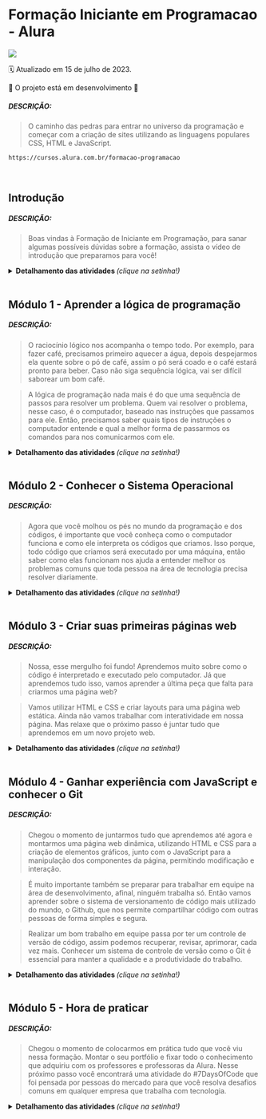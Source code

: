 # Formação Iniciante em Programacao - Alura

<img src="https://img.shields.io/static/v1?label=Formação Front-end&message=ALURA&color=115EBC&style=for-the-badge"/>

:spiral_calendar: Atualizado em 15 de julho de 2023.

:construction: O projeto está em desenvolvimento :construction:<br>

##### DESCRIÇÃO:
>O caminho das pedras para entrar no universo da programação e começar com a criação de sites utilizando as linguagens populares CSS, HTML e JavaScript.

```bash
https://cursos.alura.com.br/formacao-programacao
```
<br>

## Introdução
##### DESCRIÇÃO:
> Boas vindas à Formação de Iniciante em Programação, para sanar algumas possíveis dúvidas sobre a formação, 
assista o vídeo de introdução que preparamos para você!

<details>
  <summary> <b> Detalhamento das atividades </b> <i>(clique na setinha!)</i> </summary><br>

1. Introdução à Formação Iniciante em Programação
```bash
https://youtu.be/oD3br238S6g
```
</details>
<br>

## Módulo 1 - Aprender a lógica de programação
##### DESCRIÇÃO:
>O raciocínio lógico nos acompanha o tempo todo. Por exemplo, para fazer café, precisamos primeiro aquecer a água, depois despejarmos ela quente sobre o pó de café, assim o pó será coado e o café estará pronto para beber. Caso não siga sequência lógica, vai ser difícil saborear um bom café.

>A lógica de programação nada mais é do que uma sequência de passos para resolver um problema. Quem vai resolver o problema, nesse caso, é o computador, baseado nas instruções que passamos para ele. Então, precisamos saber quais tipos de instruções o computador entende e qual a melhor forma de passarmos os comandos para nos comunicarmos com ele.

<details>
  <summary> <b> Detalhamento das atividades </b> <i>(clique na setinha!)</i> </summary><br>

1. Cinco dúvidas de quem quer iniciar na carreira de programação
```bash
https://www.alura.com.br/artigos/5-duvidas-de-quem-quer-iniciar-na-carreira-de-programacao
```

2. Lógica de programação: comece em lógica com o jogo Pong e JavaScript
```bash
https://cursos.alura.com.br/course/pong-javascript
```

3. Lógica de programação: laços e listas com JavaScript
```bash
https://cursos.alura.com.br/course/javascript-listas-lacos
```

3. 1 Exercício do curso no P5.js 
```bash
https://editor.p5js.org/nataliasouza/sketches/KioVTeU9z
```
##### GIF do Jogo Freeway que foi criado no curso.

![freeway](https://user-images.githubusercontent.com/13735095/216851749-f5d9e1f2-f154-42c3-9c49-35fcf38f4928.gif)
<br>

4. Como escolher minha carreira em TI?
```bash
https://www.alura.com.br/artigos/como-escolher-minha-carreira-em-ti
```

5. Qual é a diferenca entre back-end e front-end?
```bash
https://cursos.alura.com.br/extra/alura-mais/qual-e-a-diferenca-entre-back-end-e-front-end--c174
```
</details>
<br>

## Módulo 2 - Conhecer o Sistema Operacional
##### DESCRIÇÃO:
> Agora que você molhou os pés no mundo da programação e dos códigos, é importante que você conheça como o computador funciona e como ele interpreta os códigos que criamos. Isso porque, todo código que criamos será executado por uma máquina, então saber como elas funcionam nos ajuda a entender melhor os problemas comuns que toda pessoa na área de tecnologia precisa resolver diariamente.

<details>
  <summary> <b> Detalhamento das atividades </b> <i>(clique na setinha!)</i> </summary><br>

1. Trabalhando com caminhos e pastas no terminal 
```bash
https://www.alura.com.br/artigos/trabalhando-com-caminhos-e-pastas-no-terminal
```

2. Arquitetura de computadores: por trás de como seu programa funciona 
```bash
https://cursos.alura.com.br/course/arquitetura-computadores-funcionamento-programa
```

3. Linux I: conhecendo e utilizando o terminal 
```bash
https://cursos.alura.com.br/course/linux-ubuntu
```
</details>
<br>

## Módulo 3 - Criar suas primeiras páginas web
##### DESCRIÇÃO:
>Nossa, esse mergulho foi fundo! Aprendemos muito sobre como o código é interpretado e executado pelo computador. Já que aprendemos tudo isso, vamos aprender a última peça que falta para criarmos uma página web?

>Vamos utilizar HTML e CSS e criar layouts para uma página web estática. Ainda não vamos trabalhar com interatividade em nossa página. Mas relaxe que o próximo passo é juntar tudo que aprendemos em um novo projeto web.

<details>
  <summary> <b> Detalhamento das atividades </b> <i>(clique na setinha!)</i> </summary><br>
  
##### Repositório do código criado nesse curso

> Prática do curso HTML5 e CSS3 - Partes 1,2 e 3. Versão alterada do curso
```bash
https://github.com/nataliasouza/formacao-frontEnd/tree/novaVersao
```
<br>
  
1. HTML, CSS e Javascript, quais as diferenças?
```bash
https://www.alura.com.br/artigos/html-css-e-js-definicoes
```
2. HTML e CSS: ambientes de desenvolvimento, estrutura de arquivos e tags
```bash
https://cursos.alura.com.br/course/html-css-ambiente-arquivos-tags
```
  
3. HTML e CSS: cabeçalho, footer e variáveis CSS
```bash
https://cursos.alura.com.br/course/html-css-cabecalho-footer-variaveis-css
```
  
4. HTML e CSS: trabalhando com responsividade e publicação de projetos
```bash
https://cursos.alura.com.br/course/html-css-responsividade-publicacao-projetos
```  
  
5. Centralizando um elemento com CSS
```bash
https://www.alura.com.br/artigos/centralizando-elementos-com-css
```

6. Guia de Unidades no CSS
```bash
https://www.alura.com.br/artigos/guia-de-unidades-no-css
```
7. CSS: Cansei de Ser Simples
```bash
https://cursos.alura.com.br/extra/hipsterstech/css-cansei-de-ser-simples-hipsters-09-a577
```
</details>
<br>

## Módulo 4 - Ganhar experiência com JavaScript e conhecer o Git
##### DESCRIÇÃO:
>Chegou o momento de juntarmos tudo que aprendemos até agora e montarmos uma página web dinâmica, utilizando HTML e CSS para a criação de elementos gráficos, junto com o JavaScript para a manipulação dos componentes da página, permitindo modificação e interação.

>É muito importante também se preparar para trabalhar em equipe na área de desenvolvimento, afinal, ninguém trabalha só. Então vamos aprender sobre o sistema de versionamento de código mais utilizado do mundo, o Github, que nos permite compartilhar código com outras pessoas de forma simples e segura.

>Realizar um bom trabalho em equipe passa por ter um controle de versão de código, assim podemos recuperar, revisar, aprimorar, cada vez mais. Conhecer um sistema de controle de versão como o Git é essencial para manter a qualidade e a produtividade do trabalho.

<details>
  <summary> <b> Detalhamento das atividades </b> <i>(clique na setinha!)</i> </summary><br>
  
 1. EMMET: Instalação e comandos no Atom
```bash
https://cursos.alura.com.br/extra/alura-mais/emmet-instalacao-e-comandos-no-atom-c311
```

2. JavaScript para Web: Crie páginas dinâmicas
###### *Branch Master ou Branch alura-midi*
```bash
https://cursos.alura.com.br/course/javascript-web-paginas-dinamicas
```

3. Capturando valor do input: introdução a seletores
```bash
https://www.alura.com.br/artigos/capturando-valor-do-input-introducao-a-seletores
```

4. Data Attributes do HTML5
```bash
https://cursos.alura.com.br/extra/alura-mais/data-attributes-do-html5-c109
```

5. Git e GitHub: repositório, commit e versões
```bash
https://cursos.alura.com.br/course/git-github-repositorio-commit-versoes
```

6. Como escrever um README incrível no seu Github
```bash
https://www.alura.com.br/artigos/escrever-bom-readme
```

7. Alura Live #59 - Como entrar no mercado de trabalho de programação?
```bash
https://www.youtube.com/watch?v=wUX-tRMynHE&t=5s
```
</details>
<br>
 
 ## Módulo 5 - Hora de praticar
##### DESCRIÇÃO:
>Chegou o momento de colocarmos em prática tudo que você viu nessa formação. Montar o seu portfólio e fixar todo o conhecimento que adquiriu com os professores e professoras da Alura. Nesse próximo passo você encontrará uma atividade do #7DaysOfCode que foi pensada por pessoas do mercado para que você resolva desafios comuns em qualquer empresa que trabalha com tecnologia. 
 
 <details>
  <summary> <b> Detalhamento das atividades </b> <i>(clique na setinha!)</i> </summary><br>
  
 1.  7 Days of Code de Lógica de programação  
```bash
https://7daysofcode.io/matricula/logica-programacao
```
</details>
<br>
 
 
